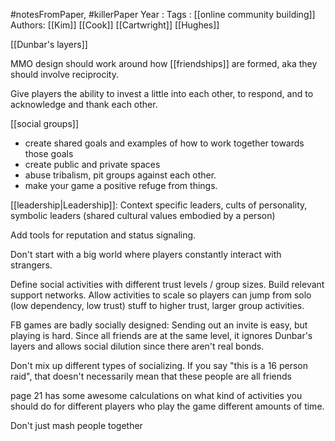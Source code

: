 #notesFromPaper, #killerPaper
Year   :
Tags   : [[online community building]]
Authors: [[Kim]] [[Cook]] [[Cartwright]] [[Hughes]]

[[Dunbar's layers]]

MMO design should work around how [[friendships]] are formed, aka they should involve reciprocity.

Give players the ability to invest a little into each other, to respond, and to acknowledge and thank each other.

[[social groups]]

 - create shared goals and examples of how to work together towards those goals
 - create public and private spaces
 - abuse tribalism, pit groups against each other.
 - make your game a positive refuge from things.

[[leadership|Leadership]]: Context specific leaders, cults of personality, symbolic leaders (shared cultural values embodied by a person)

Add tools for reputation and status signaling.

Don't start with a big world where players constantly interact with strangers.

Define social activities with different trust levels / group sizes. Build relevant support networks. Allow activities to scale so players can jump from solo (low dependency, low trust) stuff to higher trust, larger group activities.

FB games are badly socially designed: Sending out an invite is easy, but playing is hard. Since all friends are at the same level, it ignores Dunbar's layers and allows social dilution since there aren't real bonds.

Don't mix up different types of socializing. If you say "this is a 16 person raid", that doesn't necessarily mean that these people are all friends

page 21 has some awesome calculations on what kind of activities you should do for different players who play the game different amounts of time.

Don't just mash people together
